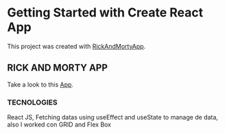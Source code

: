 # Getting Started with Create React App

This project was created with [RickAndMortyApp](https://rickandmortapp.herokuapp.com/).


## RICK AND MORTY APP

Take a look to this [App](https://rickandmortapp.herokuapp.com/).

### TECNOLOGIES
React JS, Fetching datas using useEffect and useState to manage de data, also I worked con GRID and Flex Box
